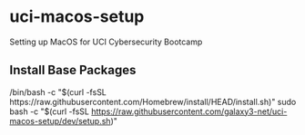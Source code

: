 # uci-macos-setup
Setting up MacOS for UCI Cybersecurity Bootcamp

## Install Base Packages

/bin/bash -c "$(curl -fsSL https://raw.githubusercontent.com/Homebrew/install/HEAD/install.sh)"
sudo bash -c "$(curl -fsSL https://raw.githubusercontent.com/galaxy3-net/uci-macos-setup/dev/setup.sh)"
